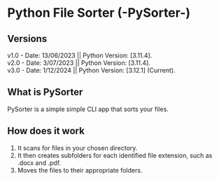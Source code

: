 # Python File Sorter (-PySorter-) #

## Versions ##
 v1.0 - Date: 13/06/2023  || Python Version: [3.11.4].  
 v2.0 - Date: 3/07/2023   || Python Version: [3.11.4].  
 v3.0 - Date: 1/12/2024   || Python Version: [3.12.1] (Current).  

## What is PySorter ##
PySorter is a simple simple CLI app that sorts your files.

## How does it work ##
1. It scans for files in your chosen directory.
1. It then creates subfolders for each identified file extension, such as .docx and .pdf.
1. Moves the files to their appropriate folders.  
